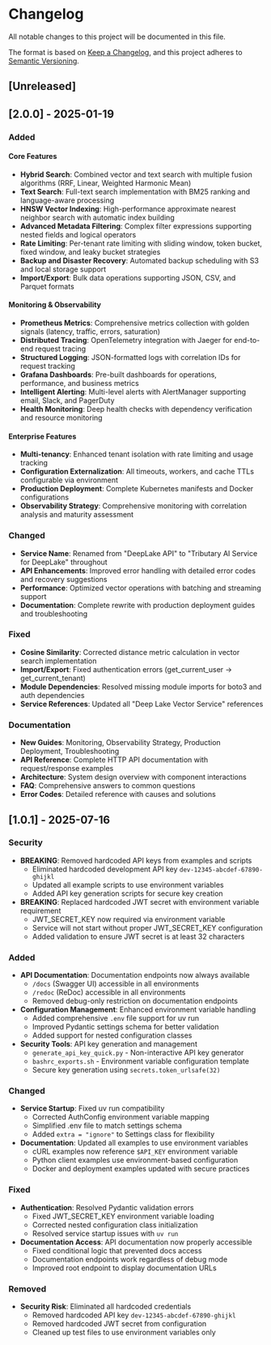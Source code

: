 <!--
SPDX-FileCopyrightText: 2023 Digg - Agency for Digital Government

SPDX-License-Identifier: CC0-1.0
-->

# Changelog

All notable changes to this project will be documented in this file.

The format is based on [Keep a Changelog](https://keepachangelog.com/en/1.1.0/),
and this project adheres to [Semantic Versioning](https://semver.org/spec/v2.0.0.html).

## [Unreleased]

## [2.0.0] - 2025-01-19

### Added

#### Core Features
- **Hybrid Search**: Combined vector and text search with multiple fusion algorithms (RRF, Linear, Weighted Harmonic Mean)
- **Text Search**: Full-text search implementation with BM25 ranking and language-aware processing
- **HNSW Vector Indexing**: High-performance approximate nearest neighbor search with automatic index building
- **Advanced Metadata Filtering**: Complex filter expressions supporting nested fields and logical operators
- **Rate Limiting**: Per-tenant rate limiting with sliding window, token bucket, fixed window, and leaky bucket strategies
- **Backup and Disaster Recovery**: Automated backup scheduling with S3 and local storage support
- **Import/Export**: Bulk data operations supporting JSON, CSV, and Parquet formats

#### Monitoring & Observability
- **Prometheus Metrics**: Comprehensive metrics collection with golden signals (latency, traffic, errors, saturation)
- **Distributed Tracing**: OpenTelemetry integration with Jaeger for end-to-end request tracing
- **Structured Logging**: JSON-formatted logs with correlation IDs for request tracking
- **Grafana Dashboards**: Pre-built dashboards for operations, performance, and business metrics
- **Intelligent Alerting**: Multi-level alerts with AlertManager supporting email, Slack, and PagerDuty
- **Health Monitoring**: Deep health checks with dependency verification and resource monitoring

#### Enterprise Features
- **Multi-tenancy**: Enhanced tenant isolation with rate limiting and usage tracking
- **Configuration Externalization**: All timeouts, workers, and cache TTLs configurable via environment
- **Production Deployment**: Complete Kubernetes manifests and Docker configurations
- **Observability Strategy**: Comprehensive monitoring with correlation analysis and maturity assessment

### Changed
- **Service Name**: Renamed from "DeepLake API" to "Tributary AI Service for DeepLake" throughout
- **API Enhancements**: Improved error handling with detailed error codes and recovery suggestions
- **Performance**: Optimized vector operations with batching and streaming support
- **Documentation**: Complete rewrite with production deployment guides and troubleshooting

### Fixed
- **Cosine Similarity**: Corrected distance metric calculation in vector search implementation
- **Import/Export**: Fixed authentication errors (get_current_user → get_current_tenant)
- **Module Dependencies**: Resolved missing module imports for boto3 and auth dependencies
- **Service References**: Updated all "Deep Lake Vector Service" references

### Documentation
- **New Guides**: Monitoring, Observability Strategy, Production Deployment, Troubleshooting
- **API Reference**: Complete HTTP API documentation with request/response examples
- **Architecture**: System design overview with component interactions
- **FAQ**: Comprehensive answers to common questions
- **Error Codes**: Detailed reference with causes and solutions

## [1.0.1] - 2025-07-16

### Security
- **BREAKING**: Removed hardcoded API keys from examples and scripts
  - Eliminated hardcoded development API key `dev-12345-abcdef-67890-ghijkl`
  - Updated all example scripts to use environment variables
  - Added API key generation scripts for secure key creation
- **BREAKING**: Replaced hardcoded JWT secret with environment variable requirement
  - JWT_SECRET_KEY now required via environment variable
  - Service will not start without proper JWT_SECRET_KEY configuration
  - Added validation to ensure JWT secret is at least 32 characters

### Added
- **API Documentation**: Documentation endpoints now always available
  - `/docs` (Swagger UI) accessible in all environments
  - `/redoc` (ReDoc) accessible in all environments
  - Removed debug-only restriction on documentation endpoints
- **Configuration Management**: Enhanced environment variable handling
  - Added comprehensive `.env` file support for uv run
  - Improved Pydantic settings schema for better validation
  - Added support for nested configuration classes
- **Security Tools**: API key generation and management
  - `generate_api_key_quick.py` - Non-interactive API key generator
  - `bashrc_exports.sh` - Environment variable configuration template
  - Secure key generation using `secrets.token_urlsafe(32)`

### Changed
- **Service Startup**: Fixed uv run compatibility
  - Corrected AuthConfig environment variable mapping
  - Simplified .env file to match settings schema
  - Added `extra = "ignore"` to Settings class for flexibility
- **Documentation**: Updated all examples to use environment variables
  - cURL examples now reference `$API_KEY` environment variable
  - Python client examples use environment-based configuration
  - Docker and deployment examples updated with secure practices

### Fixed
- **Authentication**: Resolved Pydantic validation errors
  - Fixed JWT_SECRET_KEY environment variable loading
  - Corrected nested configuration class initialization
  - Resolved service startup issues with `uv run`
- **Documentation Access**: API documentation now properly accessible
  - Fixed conditional logic that prevented docs access
  - Documentation endpoints work regardless of debug mode
  - Improved root endpoint to display documentation URLs

### Removed
- **Security Risk**: Eliminated all hardcoded credentials
  - Removed hardcoded API key `dev-12345-abcdef-67890-ghijkl`
  - Removed hardcoded JWT secret from configuration
  - Cleaned up test files to use environment variables only
